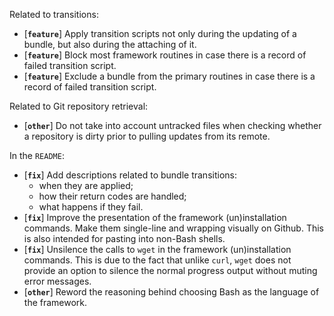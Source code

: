 Related to transitions:

* [**`feature`**] Apply transition scripts not only during the updating of a bundle, but also during the attaching of it.
* [**`feature`**] Block most framework routines in case there is a record of failed transition script.
* [**`feature`**] Exclude a bundle from the primary routines in case there is a record of failed transition script.

Related to Git repository retrieval:

* [**`other`**] Do not take into account untracked files when checking whether a repository is dirty prior to pulling updates from its remote.

In the `README`:

* [**`fix`**] Add descriptions related to bundle transitions:
  * when they are applied;
  * how their return codes are handled;
  * what happens if they fail.
* [**`fix`**] Improve the presentation of the framework (un)installation commands. Make them single-line and wrapping visually on Github. This is also intended for pasting into non-Bash shells.
* [**`fix`**] Unsilence the calls to `wget` in the framework (un)installation commands. This is due to the fact that unlike `curl`, `wget` does not provide an option to silence the normal progress output without muting error messages.
* [**`other`**] Reword the reasoning behind choosing Bash as the language of the framework.